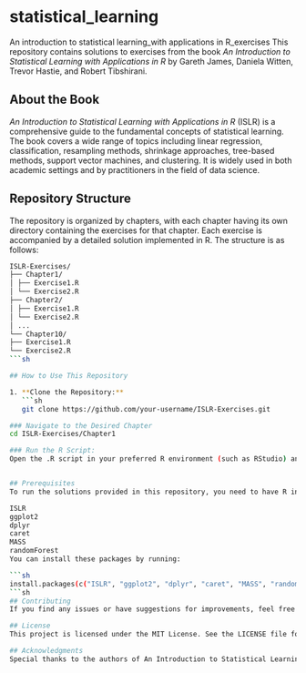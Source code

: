 # statistical_learning
An introduction to statistical learning_with applications in R_exercises
This repository contains solutions to exercises from the book *An Introduction to Statistical Learning with Applications in R* by Gareth James, Daniela Witten, Trevor Hastie, and Robert Tibshirani.

## About the Book

*An Introduction to Statistical Learning with Applications in R* (ISLR) is a comprehensive guide to the fundamental concepts of statistical learning.
The book covers a wide range of topics including linear regression, classification, resampling methods, shrinkage approaches, tree-based methods, support vector machines, and clustering.
It is widely used in both academic settings and by practitioners in the field of data science.

## Repository Structure

The repository is organized by chapters, with each chapter having its own directory containing the exercises for that chapter.
Each exercise is accompanied by a detailed solution implemented in R. The structure is as follows:
```sh
ISLR-Exercises/
├── Chapter1/
│ ├── Exercise1.R
│ └── Exercise2.R
├── Chapter2/
│ ├── Exercise1.R
│ └── Exercise2.R
│ ...
└── Chapter10/
├── Exercise1.R
└── Exercise2.R
```sh

## How to Use This Repository

1. **Clone the Repository:**
   ```sh
   git clone https://github.com/your-username/ISLR-Exercises.git

### Navigate to the Desired Chapter
cd ISLR-Exercises/Chapter1

### Run the R Script:
Open the .R script in your preferred R environment (such as RStudio) and run the code.


## Prerequisites
To run the solutions provided in this repository, you need to have R installed on your machine. Additionally, the following R packages are commonly used throughout the exercises:

ISLR
ggplot2
dplyr
caret
MASS
randomForest
You can install these packages by running:

```sh
install.packages(c("ISLR", "ggplot2", "dplyr", "caret", "MASS", "randomForest"))
```sh
## Contributing
If you find any issues or have suggestions for improvements, feel free to open an issue or submit a pull request. Contributions are welcome!

## License
This project is licensed under the MIT License. See the LICENSE file for details.

## Acknowledgments
Special thanks to the authors of An Introduction to Statistical Learning for providing such a valuable resource for learning statistical methods and data science.

